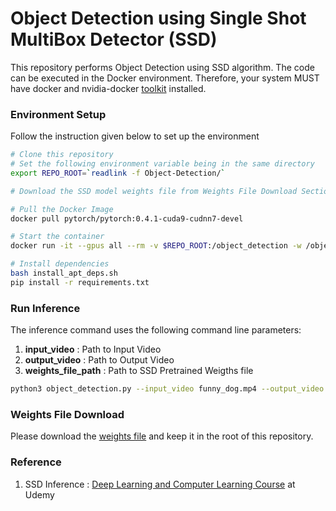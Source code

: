 # Object Detection using Single Shot MultiBox Detector (SSD)

This repository performs Object Detection using SSD algorithm. The code can be executed in the Docker environment. Therefore, your system MUST have docker and nvidia-docker [toolkit](https://docs.nvidia.com/datacenter/cloud-native/container-toolkit/install-guide.html#docker) installed.

### Environment Setup

Follow the instruction given below to set up the environment

```bash
# Clone this repository
# Set the following environment variable being in the same directory
export REPO_ROOT=`readlink -f Object-Detection/`

# Download the SSD model weights file from Weights File Download Section

# Pull the Docker Image
docker pull pytorch/pytorch:0.4.1-cuda9-cudnn7-devel

# Start the container
docker run -it --gpus all --rm -v $REPO_ROOT:/object_detection -w /object_detection --name Object_Detection pytorch/pytorch:0.4.1-cuda9-cudnn7-devel

# Install dependencies
bash install_apt_deps.sh
pip install -r requirements.txt
```

### Run Inference

The inference command uses the following command line parameters:
1. **input_video** : Path to Input Video
2. **output_video** : Path to Output Video
3. **weights_file_path** : Path to SSD Pretrained Weigths file

```bash
python3 object_detection.py --input_video funny_dog.mp4 --output_video output.mp4 --weights_file_path ssd300_mAP_77.43_v2.pth
```

### Weights File Download
Please download the [weights file](https://drive.google.com/open?id=1FiN8I6tQykG1fjhrERtUd7FuXSFGXnLo) and keep it in the root of this repository.


### Reference

1. SSD Inference : [Deep Learning and Computer Learning Course](https://www.udemy.com/course/computer-vision-a-z/) at Udemy